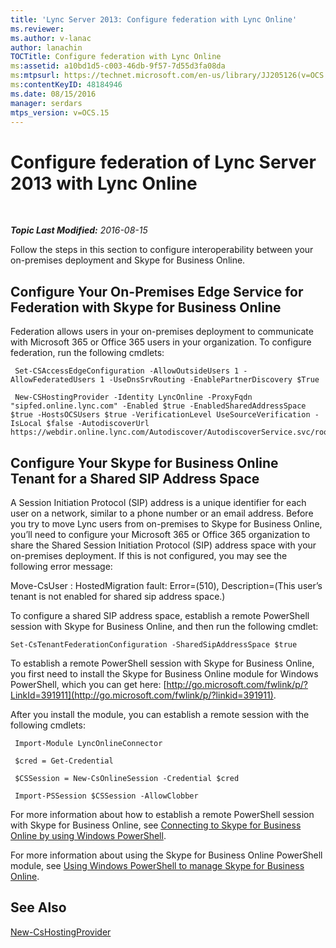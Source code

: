 ```yaml
---
title: 'Lync Server 2013: Configure federation with Lync Online'
ms.reviewer: 
ms.author: v-lanac
author: lanachin
TOCTitle: Configure federation with Lync Online
ms:assetid: a10bd1d5-c003-46db-9f57-7d55d3fa08da
ms:mtpsurl: https://technet.microsoft.com/en-us/library/JJ205126(v=OCS.15)
ms:contentKeyID: 48184946
ms.date: 08/15/2016
manager: serdars
mtps_version: v=OCS.15
---
```


<div data-xmlns="http://www.w3.org/1999/xhtml">

<div class="topic" data-xmlns="http://www.w3.org/1999/xhtml" data-msxsl="urn:schemas-microsoft-com:xslt" data-cs="http://msdn.microsoft.com/en-us/">

<div data-asp="http://msdn2.microsoft.com/asp">

# Configure federation of Lync Server 2013 with Lync Online

</div>

<div id="mainSection">

<div id="mainBody">

<span> </span>

_**Topic Last Modified:** 2016-08-15_

Follow the steps in this section to configure interoperability between your on-premises deployment and Skype for Business Online.

<span id="a"></span>

<div>

## Configure Your On-Premises Edge Service for Federation with Skype for Business Online

Federation allows users in your on-premises deployment to communicate with Microsoft 365 or Office 365 users in your organization. To configure federation, run the following cmdlets:

   ```
    Set-CSAccessEdgeConfiguration -AllowOutsideUsers 1 -AllowFederatedUsers 1 -UseDnsSrvRouting -EnablePartnerDiscovery $True
   ```

   ```
    New-CSHostingProvider -Identity LyncOnline -ProxyFqdn "sipfed.online.lync.com" -Enabled $true -EnabledSharedAddressSpace $true -HostsOCSUsers $true -VerificationLevel UseSourceVerification -IsLocal $false -AutodiscoverUrl https://webdir.online.lync.com/Autodiscover/AutodiscoverService.svc/root
   ```

</div>

<span id="b"></span>

<div>

## Configure Your Skype for Business Online Tenant for a Shared SIP Address Space

A Session Initiation Protocol (SIP) address is a unique identifier for each user on a network, similar to a phone number or an email address. Before you try to move Lync users from on-premises to Skype for Business Online, you’ll need to configure your Microsoft 365 or Office 365 organization to share the Shared Session Initiation Protocol (SIP) address space with your on-premises deployment. If this is not configured, you may see the following error message:

Move-CsUser : HostedMigration fault: Error=(510), Description=(This user’s tenant is not enabled for shared sip address space.)

To configure a shared SIP address space, establish a remote PowerShell session with Skype for Business Online, and then run the following cmdlet:

    Set-CsTenantFederationConfiguration -SharedSipAddressSpace $true

To establish a remote PowerShell session with Skype for Business Online, you first need to install the Skype for Business Online module for Windows PowerShell, which you can get here: [http://go.microsoft.com/fwlink/p/?LinkId=391911](http://go.microsoft.com/fwlink/p/?linkid=391911).

After you install the module, you can establish a remote session with the following cmdlets:

   ```
    Import-Module LyncOnlineConnector
   ```

   ```
    $cred = Get-Credential
   ``` 

   ```
    $CSSession = New-CsOnlineSession -Credential $cred
   ```

   ```
    Import-PSSession $CSSession -AllowClobber
   ```

For more information about how to establish a remote PowerShell session with Skype for Business Online, see [Connecting to Skype for Business Online by using Windows PowerShell](https://docs.microsoft.com/SkypeForBusiness/set-up-your-computer-for-windows-powershell/set-up-your-computer-for-windows-powershell).

For more information about using the Skype for Business Online PowerShell module, see [Using Windows PowerShell to manage Skype for Business Online](https://docs.microsoft.com/SkypeForBusiness/set-up-your-computer-for-windows-powershell/set-up-your-computer-for-windows-powershell).

</div>

<div>

## See Also


[New-CsHostingProvider](https://docs.microsoft.com/powershell/module/skype/New-CsHostingProvider)  
  

</div>

</div>

<span> </span>

</div>

</div>

</div>
